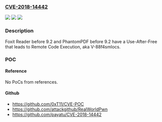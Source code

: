 ### [CVE-2018-14442](https://cve.mitre.org/cgi-bin/cvename.cgi?name=CVE-2018-14442)
![](https://img.shields.io/static/v1?label=Product&message=n%2Fa&color=blue)
![](https://img.shields.io/static/v1?label=Version&message=n%2Fa&color=blue)
![](https://img.shields.io/static/v1?label=Vulnerability&message=n%2Fa&color=brighgreen)

### Description

Foxit Reader before 9.2 and PhantomPDF before 9.2 have a Use-After-Free that leads to Remote Code Execution, aka V-88f4smlocs.

### POC

#### Reference
No PoCs from references.

#### Github
- https://github.com/0xT11/CVE-POC
- https://github.com/attackgithub/RealWorldPwn
- https://github.com/payatu/CVE-2018-14442

